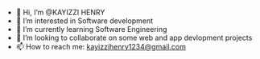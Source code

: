 - 👋 Hi, I’m @KAYIZZI HENRY
- 👀 I’m interested in Software development
- 🌱 I’m currently learning Software Engineering
- 💞️ I’m looking to collaborate on some web and app devlopment projects
- 📫 How to reach me: <kayizzihenry1234@gmail.com>
  

<!---
AFRICA041/AFRICA041 is a ✨ special ✨ repository because its `README.md` (this file) appears on your GitHub profile.
You can click the Preview link to take a look at your changes.
--->

